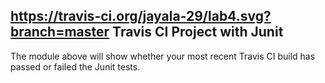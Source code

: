 https://travis-ci.org/jayala-29/lab4.svg?branch=master
Travis CI Project with Junit
----------
The module above will show whether your most recent Travis CI
build has passed or failed the Junit tests. 
